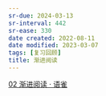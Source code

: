 ```yaml
---
sr-due: 2024-03-13
sr-interval: 442
sr-ease: 330
date created: 2022-08-11
date modified: 2023-03-07
tags: [复习回顾]
title: 渐进阅读
---
```


[02 渐进阅读 · 语雀](https://www.yuque.com/supermemo/wiki/incremental_reading)
